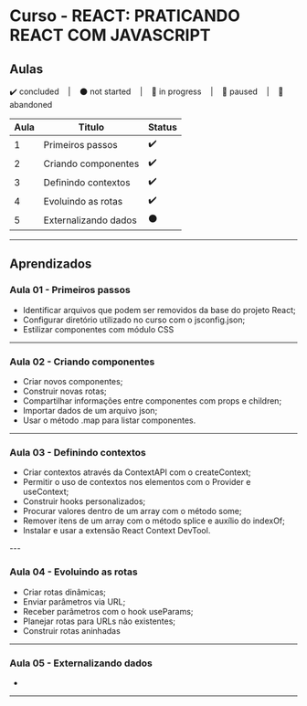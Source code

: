 # Curso - REACT: PRATICANDO REACT COM JAVASCRIPT

## Aulas
<p>
  ✔️ concluded &nbsp;&nbsp;&nbsp;|&nbsp;&nbsp;&nbsp;
  ⚫ not started &nbsp;&nbsp;&nbsp;|&nbsp;&nbsp;&nbsp;
  🔵 in progress &nbsp;&nbsp;&nbsp;|&nbsp;&nbsp;&nbsp;
  🔶 paused &nbsp;&nbsp;&nbsp;|&nbsp;&nbsp;&nbsp;
  🔴 abandoned 
</p>

| Aula | Titulo | Status |
| --- | --- | --- |
| 1 | Primeiros passos | ✔️ |
| 2 | Criando componentes | ✔️ |
| 3 | Definindo contextos | ✔️ |
| 4 | Evoluindo as rotas | ✔️ |
| 5 | Externalizando dados | ⚫ |

---

## Aprendizados

### Aula 01 - Primeiros passos
<ul>
  <li>Identificar arquivos que podem ser removidos da base do projeto React;</li>
  <li>Configurar diretório utilizado no curso com o jsconfig.json;</li>
  <li>Estilizar componentes com módulo CSS</li>
</ul>

---

### Aula 02 - Criando componentes
<ul>
  <li>Criar novos componentes;</li>
  <li>Construir novas rotas;</li>
  <li>Compartilhar informações entre componentes com props e children;</li>
  <li>Importar dados de um arquivo json;</li>
  <li>Usar o método .map para listar componentes.</li>
</ul>

---

### Aula 03 - Definindo contextos
<ul>
  <li>Criar contextos através da ContextAPI com o createContext;</li>
  <li>Permitir o uso de contextos nos elementos com o Provider e useContext;</li>
  <li>Construir hooks personalizados;</li>
  <li>Procurar valores dentro de um array com o método some;</li>
  <li>Remover itens de um array com o método splice e auxílio do indexOf;</li>
  <li>Instalar e usar a extensão React Context DevTool.</li>
</ul>
---

### Aula 04 - Evoluindo as rotas
<ul>
  <li>Criar rotas dinâmicas;</li>
  <li>Enviar parâmetros via URL;</li>
  <li>Receber parâmetros com o hook useParams;</li>
  <li>Planejar rotas para URLs não existentes;</li>
  <li>Construir rotas aninhadas</li>
</ul>

---

### Aula 05 - Externalizando dados
<ul>
  <li></li>
</ul>

---

